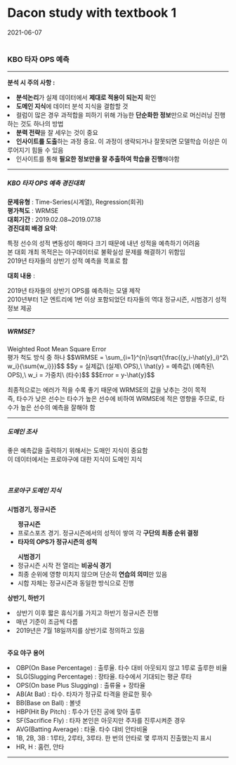 <!--
2021-06-07
데이콘 경진 대회 1등 솔루션
KBO 타자 OPS 예측
-->

# Dacon study with textbook 1
2021-06-07
<br><br>




### KBO 타자 OPS 예측
<hr>




<strong>분석 시 주의 사항 :</strong>
<li><b>분석논리</b>가 실제 데이터에서 <b>제대로 적용이 되는지</b> 확인</li>
<li><b>도메인 지식</b>에 데이터 분석 지식을 결합할 것</li>
<li>컬럼이 많은 경우 과적합을 피하기 위해 가능한 <b>단순화한 정보</b>만으로 머신러닝 진행하는 것도 하나의 방법</li>
<li><b>분력 전략</b>을 잘 세우는 것이 중요</li>
<li><b>인사이트를 도출</b>하는 과정 중요. 이 과정이 생략되거나 잘못되면 모델학습 이상은 이루어지기 힘들 수 있음</li>
<li>인사이트를 통해 <b>필요한 정보만을 잘 추출하여 학습을 진행</b>해야함</li>
<hr>




<h5><b>KBO 타자 OPS 예측 경진대회</b></h5>
<b>문제유형</b> : Time-Series(시계열), Regression(회귀)<br>
<b>평가척도</b> : WRMSE<br>
<b>대회기간</b> : 2019.02.08~2019.07.18<br>
<b>경진대회 배경 요약</b>:<br>
<p>특정 선수의 성적 변동성이 해마다 크기 때문에 내년 성적을 예측하기 어려움<br>
본 대회 개최 목적은는 야구데이터로 불확실성 문제를 해결하기 위함임<br>
2019년 타자들의 상반기 성적 예측을 목표로 함<br>
</p>
<b>대회 내용</b> :
<p>2019년 타자들의 상반기 OPS를 예측하는 모델 제작<br>
2010년부터 1군 엔트리에 1번 이상 포함되었던 타자들의 역대 정규시즌, 시범경기 성적정보 제공</p>
<hr>




<h5><b>WRMSE?</b></h5>
Weighted Root Mean Square Error<br>
평가 척도 방식 중 하나
$$WRMSE = \sum_{i=1}^{n}\sqrt{\frac{(y_i-\hat{y}_i)^2\ w_i}{\sum{w_i}}}$$
$$y = 실제값\ (실제\ OPS),\ \hat{y} = 예측값\ (예측된\ OPS),\ w_i = 가중치\ (타수)$$
$$Error = y-\hat{y}$$
<p>최종적으로는 에러가 적을 수록 좋기 때문에 WRMSE의 값을 낮추는 것이 목적<br>
즉, 타수가 낮은 선수는 타수가 높은 선수에 비하여 WRMSE에 적은 영향을 주므로, 타수가 높은 선수의 예측을 잘해야 함</p>
<hr>




<h5><b>도메인 조사</b></h5>
<p>좋은 예측값을 출력하기 위해서는 도매인 지식이 중요함<br>
이 데이터에서는 프로야구에 대한 지식이 도메인 지식</p><br>

<h5><b>프로야구 도메인 지식</b></h5>
<p><b>시범경기, 정규시즌</b></p>
<ul><b>정규시즌</b>
  <li>프로스포츠 경기. 정규시즌에서의 성적이 쌓여 각 <b>구단의 최종 순위 결정</b></li>
  <li><b>타자의 OPS가 정규시즌의 성적</b></li>
</ul>
<ul><b>시범경기</b>
  <li>정규시즌 시작 전 열리는 <b>비공식 경기</b></li>
  <li>최종 순위에 영향 미치지 않으며 단순히 <b>연습의 의미</b>만 있음</li>
  <li>시합 자체는 정규시즌과 동일한 방식으로 진행</li>
</ul>
<p><b>상반기, 하반기</p></b>
<li>상반기 이후 짧은 휴식기를 가지고 하반기 정규시즌 진행</li>
<li>매년 기준이 조금씩 다름</li>
<li>2019년은 7월 18일까지를 상반기로 정의하고 있음</li><br>
<p><b>주요 야구 용어</b></p>
<li>OBP(On Base Percentage) : 출루율. 타수 대비 아웃되지 않고 1루로 출루한 비율</li>
<li>SLG(Slugging Percentage) : 장타율. 타수에서 기대되는 평균 루타</li>
<li>OPS(On base Plus Slugging) : 출류율 + 장타율</li>
<li>AB(At Bat) : 타수. 타자가 정규로 타격을 완료한 횟수</li>
<li>BB(Base on Ball) : 볼넷</li>
<li>HBP(Hit By Pitch) : 투수가 던진 공에 맞아 출루</li>
<li>SF(Sacrifice Fly) : 타자 본인은 아웃지만 주자를 진루시켜준 경우</li>
<li>AVG(Batting Average) : 타율. 타수 대비 안타비율</li>
<li>1B, 2B, 3B : 1루타, 2루타, 3루타. 한 번의 안타로 몇 루까지 진출했는지 표시</li>
<li>HR, H : 홈런, 안타</li>
<hr>
